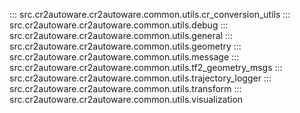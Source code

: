 ::: src.cr2autoware.cr2autoware.common.utils.cr_conversion_utils
::: src.cr2autoware.cr2autoware.common.utils.debug
::: src.cr2autoware.cr2autoware.common.utils.general
::: src.cr2autoware.cr2autoware.common.utils.geometry
::: src.cr2autoware.cr2autoware.common.utils.message
::: src.cr2autoware.cr2autoware.common.utils.tf2_geometry_msgs
::: src.cr2autoware.cr2autoware.common.utils.trajectory_logger
::: src.cr2autoware.cr2autoware.common.utils.transform
::: src.cr2autoware.cr2autoware.common.utils.visualization